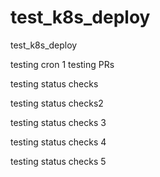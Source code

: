 # test_k8s_deploy
test_k8s_deploy

testing cron 1
testing PRs

testing status checks

testing status checks2


testing status checks 3

testing status checks 4

testing status checks 5

